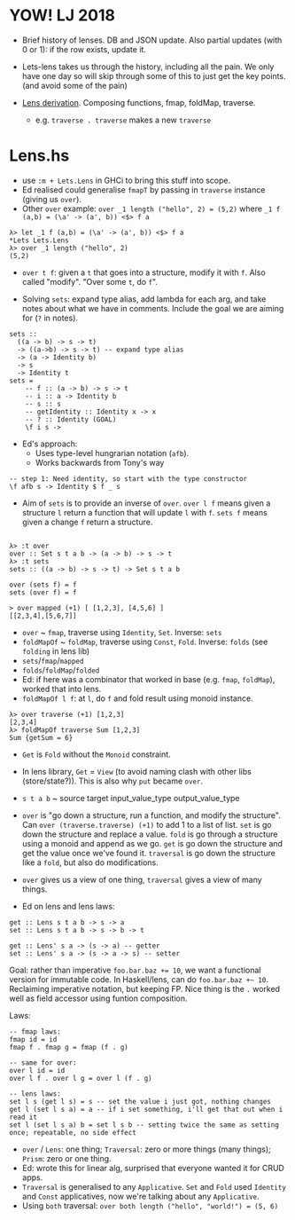 # YOW! LJ 2018

* Brief history of lenses. DB and JSON update. Also partial updates (with 0 or 1): if the row exists, update it.

* Lets-lens takes us through the history, including all the pain. We only have one day so will skip through some of this to just get the key points. (and avoid some of the pain)

* [Lens derivation](https://github.com/ekmett/lens/wiki/Derivation). Composing functions, fmap, foldMap, traverse.
    - e.g. `traverse . traverse` makes a new `traverse`

# Lens.hs

* use `:m + Lets.Lens` in GHCi to bring this stuff into scope.
* Ed realised could generalise `fmapT` by passing in `traverse` instance (giving us `over`).
* Other `over` example: `over _1 length ("hello", 2) = (5,2)` where `_1 f (a,b) = (\a' -> (a', b)) <$> f a`

```
λ> let _1 f (a,b) = (\a' -> (a', b)) <$> f a
*Lets Lets.Lens
λ> over _1 length ("hello", 2)
(5,2)
```

* `over t f`: given a `t` that goes into a structure, modify it with `f`. Also called "modify". "Over some `t`, do `f`".

* Solving `sets`: expand type alias, add lambda for each arg, and take notes about what we have in comments. Include the goal we are aiming for (`?` in notes).

```
sets ::
  ((a -> b) -> s -> t)
  -> ((a->b) -> s -> t) -- expand type alias
  -> (a -> Identity b)
  -> s
  -> Identity t
sets =
    -- f :: (a -> b) -> s -> t
    -- i :: a -> Identity b
    -- s :: s
    -- getIdentity :: Identity x -> x
    -- ? :: Identity (GOAL)
    \f i s -> 
```

* Ed's approach:
    - Uses type-level hungrarian notation (`afb`).
    - Works backwards from Tony's way

```
-- step 1: Need identity, so start with the type constructor
\f afb s -> Identity $ f _ s
```

* Aim of `sets` is to provide an inverse of `over`. `over l f` means given a structure `l` return a function that will update `l` with `f`. `sets f` means given a change `f` return a structure.

```

λ> :t over
over :: Set s t a b -> (a -> b) -> s -> t
λ> :t sets
sets :: ((a -> b) -> s -> t) -> Set s t a b
```

```
over (sets f) = f
sets (over f) = f
```

```
> over mapped (+1) [ [1,2,3], [4,5,6] ]
[[2,3,4],[5,6,7]]
```

* `over` ~ `fmap`, traverse using `Identity`, `Set`. Inverse: `sets`
* `foldMapOf` ~ `foldMap`, traverse using `Const`, `Fold`. Inverse: `folds` (see `folding` in lens lib)
* `sets`/`fmap`/`mapped`
* `folds`/`foldMap`/`folded`
* Ed: if here was a combinator that worked in base (e.g. `fmap`, `foldMap`), worked that into lens.
* `foldMapOf l f`: at `l`, do `f` and fold result using monoid instance.

```
λ> over traverse (+1) [1,2,3]
[2,3,4]
λ> foldMapOf traverse Sum [1,2,3]
Sum {getSum = 6}
```

* `Get` is `Fold` without the `Monoid` constraint.
* In lens library, `Get` = `View` (to avoid naming clash with other libs (store/state?)). This is also why `put` became `over`.
* `s t a b` ~ source target input_value_type output_value_type

* `over` is "go down a structure, run a function, and modify the structure". Can `over (traverse.traverse) (+1)` to add 1 to a list of list. `set` is go down the structure and replace a value. `fold` is go through a structure using a monoid and append as we go. `get` is go down the structure and get the value once we've found it. `traversal` is go down the structure like a `fold`, but also do modifications. 
* `over` gives us a view of one thing, `traversal` gives a view of many things.

* Ed on lens and lens laws:

```
get :: Lens s t a b -> s -> a
set :: Lens s t a b -> s -> b -> t

get :: Lens' s a -> (s -> a) -- getter
set :: Lens' s a -> (s -> a -> s) -- setter
```

Goal: rather than imperative `foo.bar.baz += 10`, we want a functional version for immutable code. In Haskell/lens, can do `foo.bar.baz +~ 10`. Reclaiming imperative notation, but keeping FP. Nice thing is the `.` worked well as field accessor using funtion composition.

Laws:

```
-- fmap laws:
fmap id = id
fmap f . fmap g = fmap (f . g)

-- same for over:
over l id = id
over l f . over l g = over l (f . g)

-- lens laws:
set l s (get l s) = s -- set the value i just got, nothing changes
get l (set l s a) = a -- if i set something, i'll get that out when i read it
set l (set l s a) b = set l s b -- setting twice the same as setting once; repeatable, no side effect
```

* `over` / `Lens`: one thing; `Traversal`: zero or more things (many things); `Prism`: zero or one thing.
* Ed: wrote this for linear alg, surprised that everyone wanted it for CRUD apps.
* `Traversal` is generalised to any `Applicative`. `Set` and `Fold` used `Identity` and `Const` applicatives, now we're talking about any `Applicative`.
* Using `both` traversal: `over both length ("hello", "world!") = (5, 6)`

